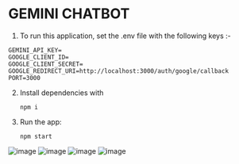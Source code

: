 # GEMINI CHATBOT
1. To run this application, set the .env file with the following keys :-
```
GEMINI_API_KEY=
GOOGLE_CLIENT_ID=
GOOGLE_CLIENT_SECRET=
GOOGLE_REDIRECT_URI=http://localhost:3000/auth/google/callback
PORT=3000
```

2. Install dependencies with
   ```
   npm i
   ```
   
3. Run the app:
   ```
   npm start
   ```

![image](https://github.com/user-attachments/assets/aec9938a-2299-4046-9b4a-c7d87ee0afa5)
![image](https://github.com/user-attachments/assets/e117a434-1c1a-4fab-84e8-5d047bfac138)
![image](https://github.com/user-attachments/assets/e996dcee-7f0d-4048-a850-f40594b43089)
![image](https://github.com/user-attachments/assets/3e804075-8bb1-4be2-bf15-ae8666c8f003)
